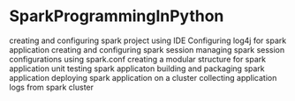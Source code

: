 # SparkProgrammingInPython


creating and configuring spark project using IDE
Configuring log4j for spark application
creating and configuring spark session
managing spark session configurations using spark.conf
creating a modular structure for spark application
unit testing spark applicaton
building and packaging spark application
deploying spark application on a cluster 
collecting application logs from spark cluster